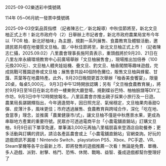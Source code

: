 
2025-09-02樂透彩中獎號碼

                                
114年 05~06月統一發票中獎號碼
                             
2025-09-03空氣品質指標
                              （記者陳志仁／新北報導）中秋佳節將至，新北文旦柚正式上市！新北市政府今（2）日舉辦上市記者會，新北市政府農業局宣布今年以「FOR 柚．新北好柚味」為主題，規劃一系列展售、食農教育及體驗活動，邀請民眾共嚐在地優質文旦柚。圖／中秋佳節將至，新北文旦柚正式上市！（記者陳志仁攝，2025.09.02）八里農會理事長施阿貴表示，重頭戲將於9月20、21日在八里左岸永續環境教育中心前廣場舉辦「文旦柚展售會」，現場推出加倍券（100元換200元）、文旦柚人體夾娃娃機、疊文旦、釣文旦、柚香闖關等趣味遊戲，完成挑戰可獲園遊券或文旦柚；展售會共設40個特色攤位，販售文旦柚與蜂蜜、甘藷、茶葉等在地農特產。此外，9月20日晚間更首次舉辦「柚香美食饗宴」，限量20桌，每桌5,000元， 9月3日中午12時開放認購；另有「文旦柚食農教育展」，將於9月9日至16日在新北市府一樓東側大廳登場，規劃蝶谷巴特、柚柚臉譜等DIY工作坊，9月3日中午12時開放報名，八里區農會亦推出親子採果小旅行及一日遊。農業局長諶錫輝指出，今年適逢閏年，因日照充足、氣候穩定，文旦柚果肉香甜Q彈、皮薄汁多，風味更佳；市府透過展售、食農教育與跨域合作，深化「吃在地、食當季」理念，並推廣「農業健康市/式」，讓文旦柚不僅是中秋應景水果，更成為串聯地方產業的重要符號。民眾亦可透過電商平台「小農電舖直銷站」訂購文旦柚，9月9日前下單享免運，單筆滿3,000元再抽八里福朋喜來登酒店自助餐券；更多活動與訂購的資訊，請洽各產區農會或上「小農電舖直銷站」官網查詢。好玩的遊戲資訊不漏接！Nintendo Switch、playstation PS5、Xbox、PC手遊、VR、Steam掌機等各平台最新上市、即將發售的遊戲推薦一次看！無論是免費、單機、多人遊戲、派對、射擊、格鬥、恐怖、休閒、戰略、益智、養成遊戲都幫你整理好了